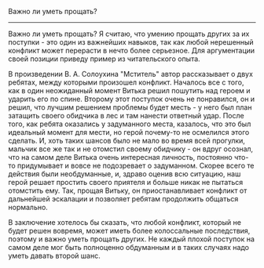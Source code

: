 Важно ли уметь прощать?

---

Важно ли уметь прощать? Я считаю, что умению прощать других за их поступки - это один из важнейших навыков, так как любой нерешенный конфликт может перерасти в нечто более серьезное. Для аргументации своей позиции приведу пример из читательского опыта.

В произведении В. А. Солоухина "Мститель" автор рассказывает о двух ребятах, между которыми произошел конфликт. Началось все с того, как в один неожиданный момент Витька решил пошутить над героем и ударить его по спине. Второму этот поступок очень не понравился, он и решил, что лучшим решением проблемы будет месть - у него был план затащить своего обидчика в лес и там нанести ответный удар. После того, как ребята оказались у задуманного места, казалось, что это был идеальный момент для мести, но герой почему-то не осмелился этого сделать. И, хоть таких шансов было не мало во время всей прогулки, мальчик все же так и не отомстил своему обидчику - он вдруг осознал, что на самом деле Витька очень интересная личность, постоянно что-то придумывает и вовсе не подозревает о задуманном. Скорее всего те действия были необдуманные, и, здраво оценив всю ситуацию, наш герой решает простить своего приятеля и больше никак не пытаться отомстить ему. Так, прощая Витьку, он приостанавливает конфликт от дальнейшей эскалации и позволяет ребятам продолжить общаться нормально.

В заключение хотелось бы сказать, что любой конфликт, который не будет решен вовремя, может иметь более колоссальные последствия, поэтому и важно уметь прощать других. Не каждый плохой поступок на самом деле мог быть полноценно обдуманным и в таких случаях надо уметь давать второй шанс.